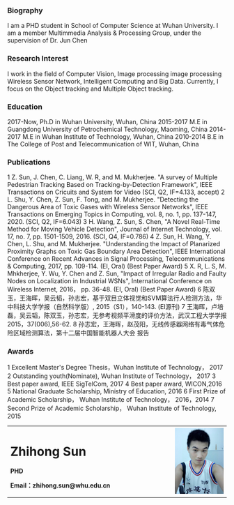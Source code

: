 <table border="0">
  <tr>
    <td width="75%">
      <h1>Zhihong Sun</h1>
      <p><b>PHD</b></p>
      <p><b>Email：zhihong.sun@whu.edu.cn</b></p>
    </td>
    <td width="25%">
      <img src="/szh.jpg" width="100%">      
    </td>
  </tr>


### Biography
I am a PHD student in School of Computer Science at Wuhan University. I am a member Multimmedia Analysis & Processing Group, under the supervision of Dr. Jun Chen


### Research Interest
I work in the field of Computer Vision,  Image processing  image processing Wireless Sensor Network, Intelligent Computing and Big Data. Currently, I focus on the Object tracking and Multiple Object tracking.

### Education
2017-Now, Ph.D in Wuhan University, Wuhan, China
2015-2017 M.E in Guangdong University of Petrochemical Technology, Maoming, China
2014-2017 M.E in Wuhan Institute of Technology, Wuhan, China
2010-2014 B.E in The College of Post and Telecommunication of WIT, Wuhan, China

### Publications
1 Z. Sun, J. Chen, C. Liang, W. R, and M. Mukherjee. "A survey of Multiple Pedestrian Tracking Based on Tracking-by-Detection Framework", IEEE Transactions on Cricuits and System for Video (SCI, Q2, IF=4.133, accept)
2 L. Shu, Y. Chen, Z. Sun, F. Tong, and M. Mukherjee. "Detecting the Dangerous Area of Toxic Gases with Wireless Sensor Networks", IEEE Transactions on Emerging Topics in Computing, vol. 8, no. 1, pp. 137-147, 2020. (SCI, Q2, IF=6.043)
3 H. Wang, Z. Sun, S. Chen, "A Novel Real-Time Method for Moving Vehicle Detection", Journal of Internet Technology, vol. 17, no. 7, pp. 1501-1509, 2016. (SCI, Q4, IF=0.786)
4 Z. Sun, H. Wang, Y. Chen, L. Shu, and M. Mukherjee. "Understanding the Impact of Planarized Proximity Graphs on Toxic Gas Boundary Area Detection", IEEE International Conference on Recent Advances in Signal Processing, Telecommunications & Computing, 2017, pp. 109-114. (EI, Oral) (Best Paper Award)
5 X. R, L. S, M. Mhkherjee, Y. Wu, Y. Chen and Z. Sun, "Impact of Irregular Radio and Faulty Nodes on Localization in Industrial WSNs", International Conference on Wireless Internet, 2016， pp. 36-48. (EI, Oral) (Best Paper Award)
6 陈双玉，王海晖，吴云韬，孙志宏，基于双目立体视觉和SVM算法行人检测方法，华中科技大学学报（自然科学版）, 2015（S1），140-143. (EI源刊)
7 王海晖，卢培磊，吴云韬，陈双玉，孙志宏，无参考视频平滑度的评价方法，武汉工程大学学报2015，37(006),56-62. 
8 孙志宏，王海晖，赵茂阳，无线传感器网络有毒气体危险区域检测算法，第十二届中国智能机器人大会 报告


### Awards
1 Excellent Master's Degree Thesis，Wuhan Institute of Technology， 2017
2 Outstanding youth(Nominate), Wuhan Institute of Technology， 2017
3 Best paper award, IEEE SigTelCom, 2017
4 Best paper award, WICON,2016
5 National Graduate Scholarship, Ministry of Education, 2016
6 First Prize of Academic Scholarship， Wuhan Institute of Technology， 2016，2014
7 Second Prize of Academic Scholarship， Wuhan Institute of Technology, 2015

